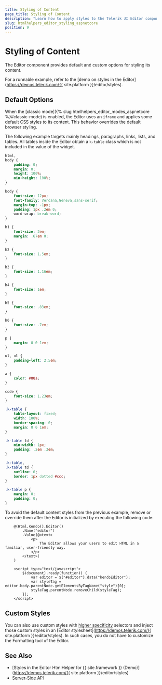 ```yaml
---
title: Styling of Content
page_title: Styling of Content
description: "Learn how to apply styles to the Telerik UI Editor component for {{ site.framework }}."
slug: htmlhelpers_editor_styling_aspnetcore
position: 9
---
```


# Styling of Content

The Editor component provides default and custom options for styling its content.

For a runnable example, refer to the [demo on styles in the Editor](https://demos.telerik.com/{{ site.platform }}/editor/styles).

## Default Options

When the [classic mode]({% slug htmlhelpers_editor_modes_aspnetcore %}#classic-mode) is enabled, the Editor uses an `iframe` and applies some default CSS styles to its content. This behavior overrides the default browser styling.

The following example targets mainly headings, paragraphs, links, lists, and tables. All tables inside the Editor obtain a `k-table` class which is not included in the value of the widget.

```css
html,
body {
    padding: 0;
    margin: 0;
    height: 100%;
    min-height: 100%;
}

body {
    font-size: 12px;
    font-family: Verdana,Geneva,sans-serif;
    margin-top: -1px;
    padding: 1px .2em 0;
    word-wrap: break-word;
}

h1 {
    font-size: 2em;
    margin: .67em 0;
}

h2 {
    font-size: 1.5em;
}

h3 {
    font-size: 1.16em;
}

h4 {
    font-size: 1em;
}

h5 {
    font-size: .83em;
}

h6 {
    font-size: .7em;
}

p {
    margin: 0 0 1em;
}

ul, ol {
    padding-left: 2.5em;
}

a {
    color: #00a;
}

code {
    font-size: 1.23em;
}

.k-table {
    table-layout: fixed;
    width: 100%;
    border-spacing: 0;
    margin: 0 0 1em;
}

.k-table td {
    min-width: 1px;
    padding: .2em .3em;
}

.k-table,
.k-table td {
    outline: 0;
    border: 1px dotted #ccc;
}

.k-table p {
    margin: 0;
    padding: 0;
}
```

To avoid the default content styles from the previous example, remove or override them after the Editor is initialized by executing the following code.

```HtmlHelper
    @(Html.Kendo().Editor()
        .Name("editor")
        .Value(@<text>
            <p>
                The Editor allows your users to edit HTML in a familiar, user-friendly way.
            </p>
        </text>)
    )

    <script type="text/javascript">
        $(document).ready(function() {
            var editor = $("#editor").data("kendoEditor");
            var styleTag = editor.body.parentNode.getElementsByTagName("style")[0];
            styleTag.parentNode.removeChild(styleTag);
        });
    </script>
```

## Custom Styles

You can also use custom styles with [higher specificity](https://developer.mozilla.org/en-US/docs/Web/CSS/Specificity) selectors and inject those custom styles in an [Editor stylesheet](https://demos.telerik.com/{{ site.platform }}/editor/styles). In such cases, you do not have to customize the Formatting tool of the Editor.

## See Also

* [Styles in the Editor HtmlHelper for {{ site.framework }} (Demo)](https://demos.telerik.com/{{ site.platform }}/editor/styles)
* [Server-Side API](/api/editor)
